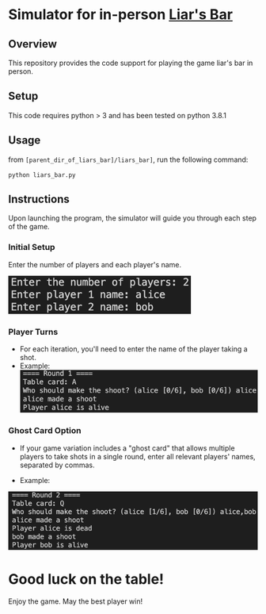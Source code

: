 # Simulator for in-person [Liar's Bar](https://liarsbar.wiki/)

## Overview

This repository provides the code support for playing the game liar's bar in person.

## Setup

This code requires python > 3 and has been tested on python 3.8.1

## Usage
from `[parent_dir_of_liars_bar]/liars_bar]`, run the following command:

```shell
python liars_bar.py
```

## Instructions
Upon launching the program, the simulator will guide you through each step of the game.

### Initial Setup
Enter the number of players and each player's name.

![initial_setup](figs/initial_setup.png)

### Player Turns
- For each iteration, you'll need to enter the name of the player taking a shot.
- Example:
![one_player_shot](figs/one_player_shot.png)

### Ghost Card Option
- If your game variation includes a "ghost card" that allows multiple players to take shots in a single round, enter all relevant players' names, separated by commas.

- Example:

![two_player_shot](figs/two_players_shot.png)

# Good luck on the table!
Enjoy the game. May the best player win!
